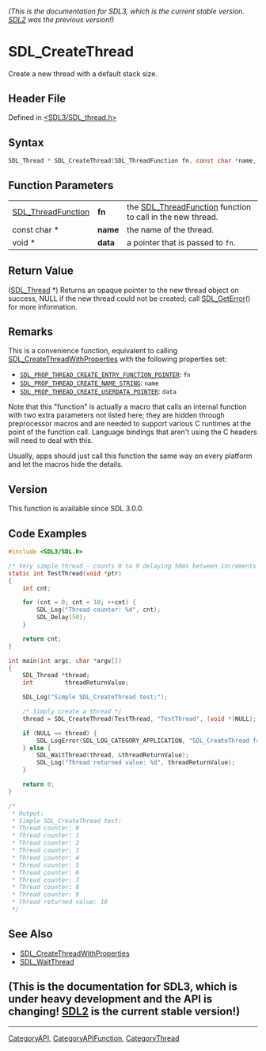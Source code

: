 ###### (This is the documentation for SDL3, which is the current stable version. [SDL2](https://wiki.libsdl.org/SDL2/) was the previous version!)
# SDL_CreateThread

Create a new thread with a default stack size.

## Header File

Defined in [<SDL3/SDL_thread.h>](https://github.com/libsdl-org/SDL/blob/main/include/SDL3/SDL_thread.h)

## Syntax

```c
SDL_Thread * SDL_CreateThread(SDL_ThreadFunction fn, const char *name, void *data);
```

## Function Parameters

|                                          |          |                                                                                  |
| ---------------------------------------- | -------- | -------------------------------------------------------------------------------- |
| [SDL_ThreadFunction](SDL_ThreadFunction) | **fn**   | the [SDL_ThreadFunction](SDL_ThreadFunction) function to call in the new thread. |
| const char *                             | **name** | the name of the thread.                                                          |
| void *                                   | **data** | a pointer that is passed to `fn`.                                                |

## Return Value

([SDL_Thread](SDL_Thread) *) Returns an opaque pointer to the new thread
object on success, NULL if the new thread could not be created; call
[SDL_GetError](SDL_GetError)() for more information.

## Remarks

This is a convenience function, equivalent to calling
[SDL_CreateThreadWithProperties](SDL_CreateThreadWithProperties) with the
following properties set:

- [`SDL_PROP_THREAD_CREATE_ENTRY_FUNCTION_POINTER`](SDL_PROP_THREAD_CREATE_ENTRY_FUNCTION_POINTER):
  `fn`
- [`SDL_PROP_THREAD_CREATE_NAME_STRING`](SDL_PROP_THREAD_CREATE_NAME_STRING):
  `name`
- [`SDL_PROP_THREAD_CREATE_USERDATA_POINTER`](SDL_PROP_THREAD_CREATE_USERDATA_POINTER):
  `data`

Note that this "function" is actually a macro that calls an internal
function with two extra parameters not listed here; they are hidden through
preprocessor macros and are needed to support various C runtimes at the
point of the function call. Language bindings that aren't using the C
headers will need to deal with this.

Usually, apps should just call this function the same way on every platform
and let the macros hide the details.

## Version

This function is available since SDL 3.0.0.

## Code Examples

```c
#include <SDL3/SDL.h>

/* Very simple thread - counts 0 to 9 delaying 50ms between increments */
static int TestThread(void *ptr)
{
    int cnt;

    for (cnt = 0; cnt < 10; ++cnt) {
        SDL_Log("Thread counter: %d", cnt);
        SDL_Delay(50);
    }

    return cnt;
}

int main(int argc, char *argv[])
{
    SDL_Thread *thread;
    int         threadReturnValue;

    SDL_Log("Simple SDL_CreateThread test:");

    /* Simply create a thread */
    thread = SDL_CreateThread(TestThread, "TestThread", (void *)NULL);

    if (NULL == thread) {
        SDL_LogError(SDL_LOG_CATEGORY_APPLICATION, "SDL_CreateThread failed: %s", SDL_GetError());
    } else {
        SDL_WaitThread(thread, &threadReturnValue);
        SDL_Log("Thread returned value: %d", threadReturnValue);
    }

    return 0;
}

/*
 * Output:
 * Simple SDL_CreateThread test:
 * Thread counter: 0
 * Thread counter: 1
 * Thread counter: 2
 * Thread counter: 3
 * Thread counter: 4
 * Thread counter: 5
 * Thread counter: 6
 * Thread counter: 7
 * Thread counter: 8
 * Thread counter: 9
 * Thread returned value: 10
 */
```

## See Also

- [SDL_CreateThreadWithProperties](SDL_CreateThreadWithProperties)
- [SDL_WaitThread](SDL_WaitThread)


## (This is the documentation for SDL3, which is under heavy development and the API is changing! [SDL2](https://wiki.libsdl.org/SDL2/) is the current stable version!)



----
[CategoryAPI](CategoryAPI), [CategoryAPIFunction](CategoryAPIFunction), [CategoryThread](CategoryThread)

